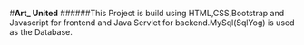 #**Art_ United**
######This Project is build using HTML,CSS,Bootstrap and Javascript for frontend and Java Servlet for backend.MySql(SqlYog) is used as the Database.
